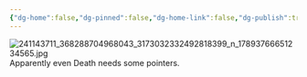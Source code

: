 ```yaml
---
{"dg-home":false,"dg-pinned":false,"dg-home-link":false,"dg-publish":true,"tags":["dgblip"],"disabled rules":["yaml-title","yaml-title-alias","file-name-heading"],"title":"philipp on instagram @ 2021-09-04","created-date":"2021-09-04T15:00:00","updated-date":"2025-05-02T17:43:08","dg-path":"blips/17893766651234565.md","permalink":"/blips/17893766651234565/","dgPassFrontmatter":true}
---
```



![241143711_368288704968043_3173032332492818399_n_17893766651234565.jpg](/img/user/attachments/241143711_368288704968043_3173032332492818399_n_17893766651234565.jpg)
Apparently even Death needs some pointers.



